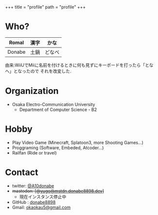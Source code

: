+++
title = "profile"
path = "profile"
+++

# Who?


|Romal|漢字|かな|
|:-:|:--:|:--:|
|Donabe|土鍋|どなべ|

由来:WiiUでMiiに名前を付けるときに何も見ずにキーボードを打ったら「となへ」となったので
それを改変した.

# Organization

- Osaka Electro-Communication University
    - Department of Computer Science - B2

# Hobby

- Play Video Game (Minecraft, Splatoon3, more Shooting Games...)
- Proggraming (Software, Embeded,  Atcoder...)
- Railfan (Ride or travel)

# Contact

- twitter: [@A10donabe](https://twitter.com/A10donabe)
- ~~mastodon: [@yugo@mstdn.donabe8898.dev]~~
    - 現在インスタンス停止中
- GitHub : [donabe8898](https://github.com/donabe8898)
- Gmail: [okaokau5@gmail.com](okaokau5@gmail.com)


